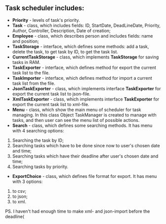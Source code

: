 ## Task scheduler includes:

- **Priority** - levels of task's priority.
- **Task** - class, which includes fields: ID, StartDate, DeadLineDate, Priority, Author, Controller, Description, Date of creation;
- **Employee** - class, which describes person and includes fields: name and position;
- **TaskStorage** - interface, which defines some methods: add a task, delete the task, to get task by ID, to get the task list.
- **CurrentTaskStorage** - class, which implements **TaskStorage** for saving tasks in RAM.
- **TaskExporter** - interface, which defines method for export the current task list to the file.
- **TaskImporter** - interface, which defines method for import a current task list from the file.
- **JsonTaskExporter** - class, which implements interface **TaskExporter** for export the current task list to json-file.
- **XmlTaskExporter** - class, which implements interface **TaskExporter** for export the current task list to xml-file.
- **Menu** - class, which show the main menu of scheduler for task managing. In this class Object TaskManager is created to manage with tasks, 
and then user can see the menu list of possible actions.
- **Search** - class, which defines some searching methods. 
It has menu with 4 searching options: 
1. Searching the task by ID;
2. Searching tasks which have to be done since now to user's chosen date and time;
3. Searching tasks which have their deadline after user's chosen date and time;
4. Searching tasks by priority.
- **ExportChoice** - class, which defines file format for export.
  It has menu with 3 options:
1. to csv;
2. to json;
3. to xml.

PS. I haven't had enough time to make xml- and json-import before the deadline( 

